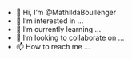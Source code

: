 - 👋 Hi, I’m @MathildaBoullenger
- 👀 I’m interested in ...
- 🌱 I’m currently learning ...
- 💞️ I’m looking to collaborate on ...
- 📫 How to reach me ...

<!---
MathildaBoullenger/MathildaBoullenger is a ✨ special ✨ repository because its `README.md` (this file) appears on your GitHub profile.
You can click the Preview link to take a look at your changes.
--->
